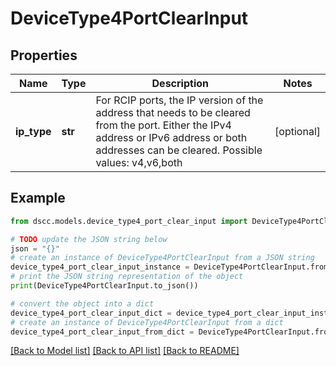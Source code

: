 # DeviceType4PortClearInput


## Properties

Name | Type | Description | Notes
------------ | ------------- | ------------- | -------------
**ip_type** | **str** | For RCIP ports, the IP version of the address that needs to be cleared from the port. Either the IPv4 address or IPv6 address or both addresses can be cleared. Possible values: v4,v6,both | [optional] 

## Example

```python
from dscc.models.device_type4_port_clear_input import DeviceType4PortClearInput

# TODO update the JSON string below
json = "{}"
# create an instance of DeviceType4PortClearInput from a JSON string
device_type4_port_clear_input_instance = DeviceType4PortClearInput.from_json(json)
# print the JSON string representation of the object
print(DeviceType4PortClearInput.to_json())

# convert the object into a dict
device_type4_port_clear_input_dict = device_type4_port_clear_input_instance.to_dict()
# create an instance of DeviceType4PortClearInput from a dict
device_type4_port_clear_input_from_dict = DeviceType4PortClearInput.from_dict(device_type4_port_clear_input_dict)
```
[[Back to Model list]](../README.md#documentation-for-models) [[Back to API list]](../README.md#documentation-for-api-endpoints) [[Back to README]](../README.md)


